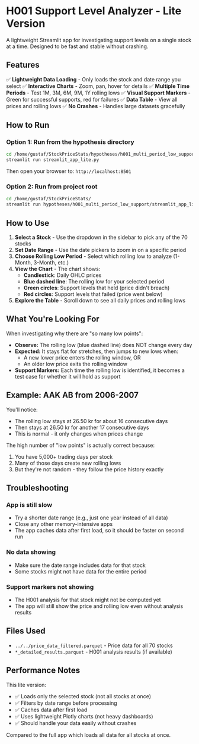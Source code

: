 # H001 Support Level Analyzer - Lite Version

A lightweight Streamlit app for investigating support levels on a single stock at a time. Designed to be fast and stable without crashing.

## Features

✅ **Lightweight Data Loading** - Only loads the stock and date range you select
✅ **Interactive Charts** - Zoom, pan, hover for details
✅ **Multiple Time Periods** - Test 1M, 3M, 6M, 9M, 1Y rolling lows
✅ **Visual Support Markers** - Green for successful supports, red for failures
✅ **Data Table** - View all prices and rolling lows
✅ **No Crashes** - Handles large datasets gracefully

## How to Run

### Option 1: Run from the hypothesis directory

```bash
cd /home/gustaf/StockPriceStats/hypotheses/h001_multi_period_low_support/
streamlit run streamlit_app_lite.py
```

Then open your browser to: `http://localhost:8501`

### Option 2: Run from project root

```bash
cd /home/gustaf/StockPriceStats/
streamlit run hypotheses/h001_multi_period_low_support/streamlit_app_lite.py
```

## How to Use

1. **Select a Stock** - Use the dropdown in the sidebar to pick any of the 70 stocks
2. **Set Date Range** - Use the date pickers to zoom in on a specific period
3. **Choose Rolling Low Period** - Select which rolling low to analyze (1-Month, 3-Month, etc.)
4. **View the Chart** - The chart shows:
   - **Candlestick**: Daily OHLC prices
   - **Blue dashed line**: The rolling low for your selected period
   - **Green circles**: Support levels that held (price didn't breach)
   - **Red circles**: Support levels that failed (price went below)
5. **Explore the Table** - Scroll down to see all daily prices and rolling lows

## What You're Looking For

When investigating why there are "so many low points":

- **Observe:** The rolling low (blue dashed line) does NOT change every day
- **Expected:** It stays flat for stretches, then jumps to new lows when:
  - A new lower price enters the rolling window, OR
  - An older low price exits the rolling window
- **Support Markers:** Each time the rolling low is identified, it becomes a test case for whether it will hold as support

## Example: AAK AB from 2006-2007

You'll notice:
- The rolling low stays at 26.50 kr for about 16 consecutive days
- Then stays at 26.50 kr for another 17 consecutive days
- This is normal - it only changes when prices change

The high number of "low points" is actually correct because:
1. You have 5,000+ trading days per stock
2. Many of those days create new rolling lows
3. But they're not random - they follow the price history exactly

## Troubleshooting

### App is still slow
- Try a shorter date range (e.g., just one year instead of all data)
- Close any other memory-intensive apps
- The app caches data after first load, so it should be faster on second run

### No data showing
- Make sure the date range includes data for that stock
- Some stocks might not have data for the entire period

### Support markers not showing
- The H001 analysis for that stock might not be computed yet
- The app will still show the price and rolling low even without analysis results

## Files Used

- `../../price_data_filtered.parquet` - Price data for all 70 stocks
- `*_detailed_results.parquet` - H001 analysis results (if available)

## Performance Notes

This lite version:
- ✅ Loads only the selected stock (not all stocks at once)
- ✅ Filters by date range before processing
- ✅ Caches data after first load
- ✅ Uses lightweight Plotly charts (not heavy dashboards)
- ✅ Should handle your data easily without crashes

Compared to the full app which loads all data for all stocks at once.
